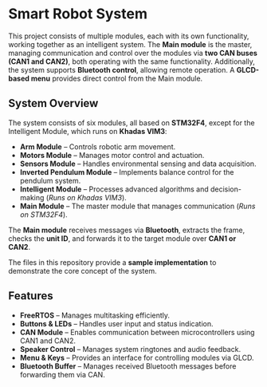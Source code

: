# Smart Robot System  

This project consists of multiple modules, each with its own functionality, working together as an intelligent system. The **Main module** is the master, managing communication and control over the modules via **two CAN buses (CAN1 and CAN2)**, both operating with the same functionality. Additionally, the system supports **Bluetooth control**, allowing remote operation. A **GLCD-based menu** provides direct control from the Main module.  

## System Overview  
The system consists of six modules, all based on **STM32F4**, except for the Intelligent Module, which runs on **Khadas VIM3**:  
- **Arm Module** – Controls robotic arm movement.  
- **Motors Module** – Manages motor control and actuation.  
- **Sensors Module** – Handles environmental sensing and data acquisition.  
- **Inverted Pendulum Module** – Implements balance control for the pendulum system.  
- **Intelligent Module** – Processes advanced algorithms and decision-making (*Runs on Khadas VIM3*).  
- **Main Module** – The master module that manages communication (*Runs on STM32F4*).  

The **Main module** receives messages via **Bluetooth**, extracts the frame, checks the **unit ID**, and forwards it to the target module over **CAN1 or CAN2**.  

The files in this repository provide a **sample implementation** to demonstrate the core concept of the system.  

## Features  
- **FreeRTOS** – Manages multitasking efficiently.  
- **Buttons & LEDs** – Handles user input and status indication.  
- **CAN Module** – Enables communication between microcontrollers using CAN1 and CAN2.  
- **Speaker Control** – Manages system ringtones and audio feedback.  
- **Menu & Keys** – Provides an interface for controlling modules via GLCD.  
- **Bluetooth Buffer** – Manages received Bluetooth messages before forwarding them via CAN.  
